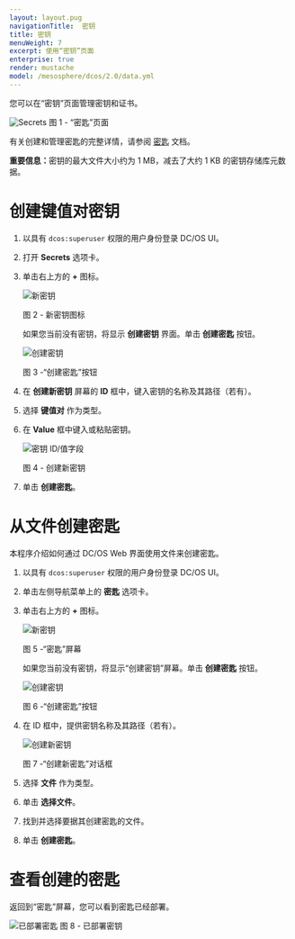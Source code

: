 ```yaml
---
layout: layout.pug
navigationTitle:  密钥
title: 密钥
menuWeight: 7
excerpt: 使用“密钥”页面
enterprise: true
render: mustache
model: /mesosphere/dcos/2.0/data.yml
---
```


您可以在“密钥”页面管理密钥和证书。

![Secrets](/mesosphere/dcos/2.0/img/GUI-Secrets-Secrets_View_With_Secrets-1_12.png)
图 1 - “密匙”页面


有关创建和管理密匙的完整详情，请参阅 [密匙](/mesosphere/dcos/cn/2.0/security/ent/secrets) 文档。

<p class="message--important"><strong>重要信息：</strong>密钥的最大文件大小约为 1 MB，减去了大约 1 KB 的密钥存储库元数据。</p>


# 创建键值对密钥 

1. 以具有 `dcos:superuser` 权限的用户身份登录 DC/OS UI。

1. 打开 **Secrets** 选项卡。

1. 单击右上方的 **+** 图标。

    ![新密钥](/mesosphere/dcos/2.0/img/new-secret.png)

    图 2 - 新密钥图标

    如果您当前没有密钥，将显示 **创建密钥** 界面。单击 **创建密匙** 按钮。

    ![创建密钥](/mesosphere/dcos/2.0/img/GUI-Secrets-Create-Secret.png)

    图 3 -“创建密匙”按钮

1. 在 **创建新密钥** 屏幕的 **ID** 框中，键入密钥的名称及其路径（若有）。

1. 选择 **键值对** 作为类型。

1. 在 **Value** 框中键入或粘贴密钥。

    ![密钥 ID/值字段](/mesosphere/dcos/2.0/img/GUI-Secrets-Create-New-Keypair.png)

    图 4 - 创建新密钥

1. 单击 **创建密匙**。

# 从文件创建密匙 

本程序介绍如何通过 DC/OS Web 界面使用文件来创建密匙。

1. 以具有 `dcos:superuser` 权限的用户身份登录 DC/OS UI。
1. 单击左侧导航菜单上的 **密匙** 选项卡。
1. 单击右上方的 **+** 图标。

    ![新密钥](/mesosphere/dcos/2.0/img/new-secret.png)

    图 5 -“密匙”屏幕

    如果您当前没有密钥，将显示“创建密钥”屏幕。单击 **创建密匙** 按钮。

    ![创建密钥](/mesosphere/dcos/2.0/img/GUI-Secrets-Create-Secret.png)

    图 6 -“创建密匙”按钮

1. 在 ID 框中，提供密钥名称及其路径（若有）。

    ![创建新密钥](/mesosphere/dcos/2.0/img/GUI-Secrets-Create-New-Secret.png)

    图 7 -“创建新密匙”对话框

1. 选择 **文件** 作为类型。
1. 单击 **选择文件**。
1. 找到并选择要据其创建密匙的文件。
1. 单击 **创建密匙**。

# 查看创建的密匙 
返回到“密匙”屏幕，您可以看到密匙已经部署。

   ![已部署密匙](/mesosphere/dcos/2.0/img/GUI-Secrets-Deployed.jpeg)
   图 8 - 已部署密钥
